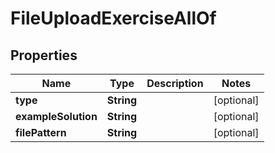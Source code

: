 

# FileUploadExerciseAllOf


## Properties

| Name | Type | Description | Notes |
|------------ | ------------- | ------------- | -------------|
|**type** | **String** |  |  [optional] |
|**exampleSolution** | **String** |  |  [optional] |
|**filePattern** | **String** |  |  [optional] |



